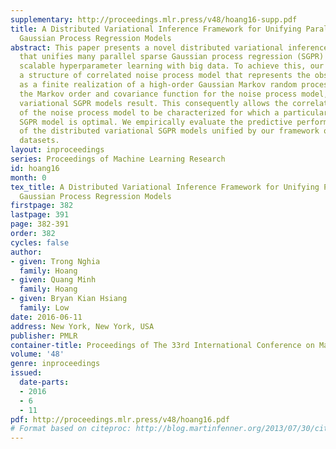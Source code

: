```yaml
---
supplementary: http://proceedings.mlr.press/v48/hoang16-supp.pdf
title: A Distributed Variational Inference Framework for Unifying Parallel Sparse
  Gaussian Process Regression Models
abstract: This paper presents a novel distributed variational inference framework
  that unifies many parallel sparse Gaussian process regression (SGPR) models for
  scalable hyperparameter learning with big data. To achieve this, our framework exploits
  a structure of correlated noise process model that represents the observation noises
  as a finite realization of a high-order Gaussian Markov random process. By varying
  the Markov order and covariance function for the noise process model, different
  variational SGPR models result. This consequently allows the correlation structure
  of the noise process model to be characterized for which a particular variational
  SGPR model is optimal. We empirically evaluate the predictive performance and scalability
  of the distributed variational SGPR models unified by our framework on two real-world
  datasets.
layout: inproceedings
series: Proceedings of Machine Learning Research
id: hoang16
month: 0
tex_title: A Distributed Variational Inference Framework for Unifying Parallel Sparse
  Gaussian Process Regression Models
firstpage: 382
lastpage: 391
page: 382-391
order: 382
cycles: false
author:
- given: Trong Nghia
  family: Hoang
- given: Quang Minh
  family: Hoang
- given: Bryan Kian Hsiang
  family: Low
date: 2016-06-11
address: New York, New York, USA
publisher: PMLR
container-title: Proceedings of The 33rd International Conference on Machine Learning
volume: '48'
genre: inproceedings
issued:
  date-parts:
  - 2016
  - 6
  - 11
pdf: http://proceedings.mlr.press/v48/hoang16.pdf
# Format based on citeproc: http://blog.martinfenner.org/2013/07/30/citeproc-yaml-for-bibliographies/
---
```

